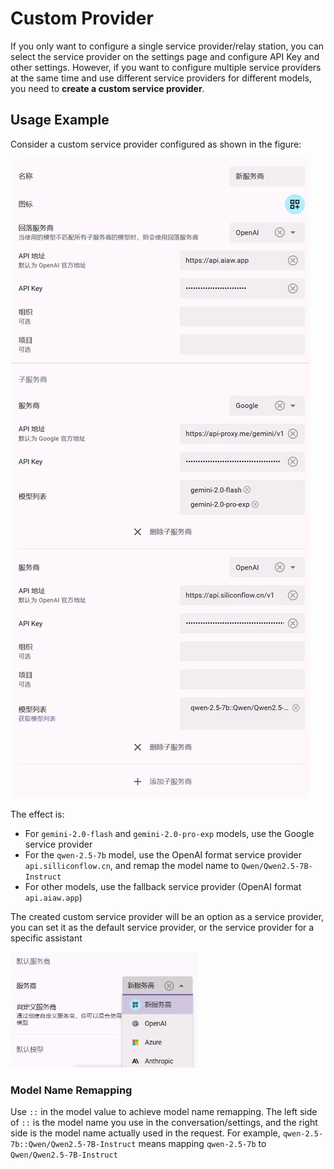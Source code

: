 # Custom Provider

If you only want to configure a single service provider/relay station, you can select the service provider on the settings page and configure API Key and other settings. However, if you want to configure multiple service providers at the same time and use different service providers for different models, you need to **create a custom service provider**.

## Usage Example

Consider a custom service provider configured as shown in the figure:

![Configure Custom Provider](res/custom-provider.webp)

The effect is:
- For `gemini-2.0-flash` and `gemini-2.0-pro-exp` models, use the Google service provider
- For the `qwen-2.5-7b` model, use the OpenAI format service provider `api.silliconflow.cn`, and remap the model name to `Qwen/Qwen2.5-7B-Instruct`
- For other models, use the fallback service provider (OpenAI format `api.aiaw.app`)

The created custom service provider will be an option as a service provider, you can set it as the default service provider, or the service provider for a specific assistant

<img src="./res/use-custom-provider.png" width="300px" title="Use Custom Provider">

### Model Name Remapping

Use `::` in the model value to achieve model name remapping. The left side of `::` is the model name you use in the conversation/settings, and the right side is the model name actually used in the request. For example, `qwen-2.5-7b::Qwen/Qwen2.5-7B-Instruct` means mapping `qwen-2.5-7b` to `Qwen/Qwen2.5-7B-Instruct`
